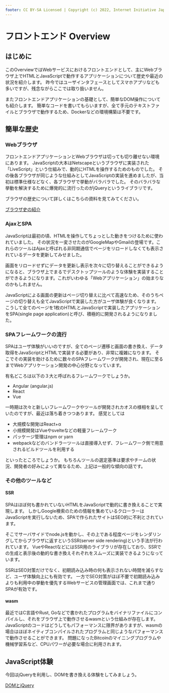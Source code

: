 ```yaml
---
footer: CC BY-SA Licensed | Copyright (c) 2022, Internet Initiative Japan Inc.
---
```


# フロントエンド Overview

## はじめに

このOverviewではWebサービスにおけるフロントエンドとして、主にWebブラウザ上でHTMLとJavaScriptで動作するアプリケーションについて歴史や最近の状況を紹介します。
昨今ではユーザインタフェースとしてスマホアプリなども多いですが、残念ながらここでは取り扱いません。

またフロントエンドアプリケーションの基礎として、簡単なDOM操作についても紹介します。
簡単なコードを書いてもらいますが、全て手元のテキストファイルとブラウザで動作するため、Dockerなどの環境構築は不要です。

## 簡単な歴史

### Webブラウザ

フロントエンドアプリケーションとWebブラウザは切っても切り離せない環境にあります。
JavaScriptの大本はNetscapeというブラウザに実装された「LiveScript」という仕組みで、動的にHTMLを操作するためのものでした。
その後各ブラウザが同じような仕組みとしてJavaScriptの実装を進めましたが、当初は標準仕様などなく、各ブラウザで挙動がバラバラでした。
そのバラバラな挙動を解決するために爆発的に流行ったのがjQueryというライブラリです。

ブラウザの歴史について詳しくはこちらの資料を見てみてください。

[ブラウザ史の紹介](/bootcamp/frontend_overview.pdf)

### AjaxとSPA

JavaScriptは最初の頃、HTMLを操作してちょっとした動きをつけるために使われていました。
その状況を一変させたのがGoogleMapやGmailの登場です。これらのツールはAjaxと呼ばれる非同期通信でページをリロードしなくても表示されているデータを更新してみせました。

画面をリロードせずにデータを更新し表示を次々に切り替えることができるようになると、ブラウザ上でまるでデスクトップツールのような体験を実装することができるようになります。これがいわゆる「Webアプリケーション」の始まりなのかもしれません。

JavaScriptによる画面の更新はページ切り替えに比べて高速なため、そのうちページの切り替えも全てJavaScriptで実装した方がユーザ体験が良くなります。
こうして全てのページを1枚のHTMLとJavaScriptで実装したアプリケーションをSPA(single page application)と呼び、積極的に開発されるようになりました。

### SPAフレームワークの流行

SPAはユーザ体験がいいのですが、全てのページ遷移と画面の書き換え、データ取得をJavaScriptとHTMLで実装する必要があり、非常に複雑になります。
そこでその実装を助けるために数々のSPAフレームワークが開発され、現在に至るまでWebアプリケーション開発の中心分野となっています。

有名どころは以下の３大と呼ばれるフレームワークでしょうか。

- Angular (angular.js)
- React
- Vue

一時期は次々と新しいフレームワークやツールが開発されカオスの様相を呈していたのですが、最近は落ち着きつつあります。
感覚としては

- 大規模な開発はReact+α
- 小規模開発はVueやsvelteなどの軽量フレームワーク
- パッケージ管理はnpm or yarn
- webpackなどのバンドラーツールは直接導入せず、フレームワーク側で用意されるビルドツールを利用する

といったところでしょうか。
もちろんツールの選定基準は要求やチームの状況、開発者の好みによって異なるため、上記は一般的な傾向の話です。

### その他のツールなど

#### SSR

SPAはほぼ何も書かれていないHTMLをJavaScriptで動的に書き換えることで実現します。
しかしGoogle検索のための情報を集めているクローラーはJavaScriptを実行しないため、SPAで作られたサイトはSEO的に不利とされています。

そこでサーバサイドでnode.jsを動かし、その上である程度ページをレンダリングしてからブラウザに返すというSSR(server side rendering)という手法が行われています。
VueやReactなどにはSSR用のライブラリが存在しており、SSRでの生成と表示後の動的な書き換えそれぞれをスムーズに実装できるようになっています。

SSRはSEO対策だけでなく、初期読み込み時の何も表示されない時間を減らすなど、ユーザ体験向上にも有効です。
一方でSEO対策がほぼ不要で初期読み込みよりも利用中の挙動を優先するWebサービスの管理画面では、これまで通りSPAが有効です。

#### wasm

最近ではC言語やRust, Goなどで書かれたプログラムをバイナリファイルにコンパイルし、それをブラウザ上で動作させるwasmという仕組みが存在します。
JavaScriptのコードはどうしてもパフォーマンスに限界がありますが、wasmの場合はほぼネイティブコンパイルされたプログラムと同じようなパフォーマンスで動作させることができます。
問題になったBitcoinのマイニングプログラムや機械学習系など、CPUパワーが必要な場合に利用されます。

## JavaScript体験

今回はjQueryを利用し、DOMを書き換える体験をしてみましょう。

[DOMとjQuery](/bootcamp/frontend/jquery)

<credit-footer/>
